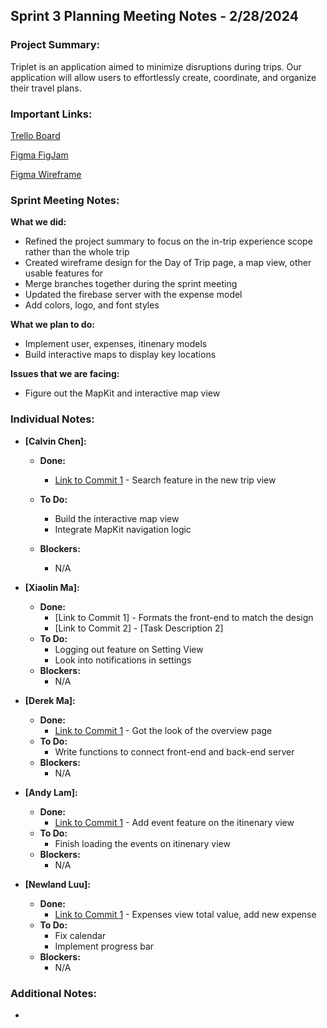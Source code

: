 ## Sprint 3 Planning Meeting Notes - 2/28/2024

### **Project Summary:**

Triplet is an application aimed to minimize disruptions during trips. Our application will allow users to effortlessly create, coordinate, and organize their travel plans.

### **Important Links:**

[Trello Board](https://trello.com/invite/b/OypZmBTq/ATTI206a0bd3b645a7a996c3d7a407be8f3a38BA8E12/triplet)

[Figma FigJam](https://www.figma.com/file/YD1pgMpGIpVLccyFjbvJRt/Triplet-Flow-Chart?type=whiteboard&node-id=0%3A1&t=WyW6GuQih4Op8yX0-1)

[Figma Wireframe](https://www.figma.com/file/8epjXgVJ385PMJiG4TgJOY/Triplet-Design?type=design&node-id=245%3A6380&mode=design&t=C2eqYvmU2h2ePDjS-1)

### **Sprint Meeting Notes:**

**What we did:**

- Refined the project summary to focus on the in-trip experience scope rather than the whole trip
- Created wireframe design for the Day of Trip page, a map view, other usable features for 
- Merge branches together during the sprint meeting
- Updated the firebase server with the expense model 
- Add colors, logo, and font styles  

**What we plan to do:**

- Implement user, expenses, itinenary models
- Build interactive maps to display key locations

**Issues that we are facing:**

- Figure out the MapKit and interactive map view

### **Individual Notes:**

- **[Calvin Chen]:**

  - **Done:**
    - [Link to Commit 1](https://github.com/calchenny/triplet/pull/3/commits/8b026e253e3cc98ce96fa81e57e15c087bef0e2e) - Search feature in the new trip view

  - **To Do:**
    - Build the interactive map view 
    - Integrate MapKit navigation logic

  - **Blockers:**
    - N/A

- **[Xiaolin Ma]:**
  - **Done:**
    - [Link to Commit 1] - Formats the front-end to match the design
    - [Link to Commit 2] - [Task Description 2]
  - **To Do:**
    - Logging out feature on Setting View
    - Look into notifications in settings
  - **Blockers:**
    - N/A
- **[Derek Ma]:**
  - **Done:**
    - [Link to Commit 1](https://github.com/calchenny/triplet/pull/6/commits/8b0baf984b6e67bab05d796f2e9a3e542ba0faa2) - Got the look of the overview page
  - **To Do:**
    - Write functions to connect front-end and back-end server
  - **Blockers:**
    - N/A
- **[Andy Lam]:**
  - **Done:**
    - [Link to Commit 1](https://github.com/calchenny/triplet/pull/7/commits/3932a602e41f21cc335336395c14f25d9c06f6aa) - Add event feature on the itinenary view
  - **To Do:**
    - Finish loading the events on itinenary view
  - **Blockers:**
    - N/A
- **[Newland Luu]:**
  - **Done:**
    - [Link to Commit 1](https://github.com/calchenny/triplet/pull/4/commits/c744f81878c1e91812b7cba8265fa3fb260a7f8d) - Expenses view total value, add new expense
  - **To Do:**
    - Fix calendar
    - Implement progress bar
  - **Blockers:**
    - N/A

### **Additional Notes:**
- 

